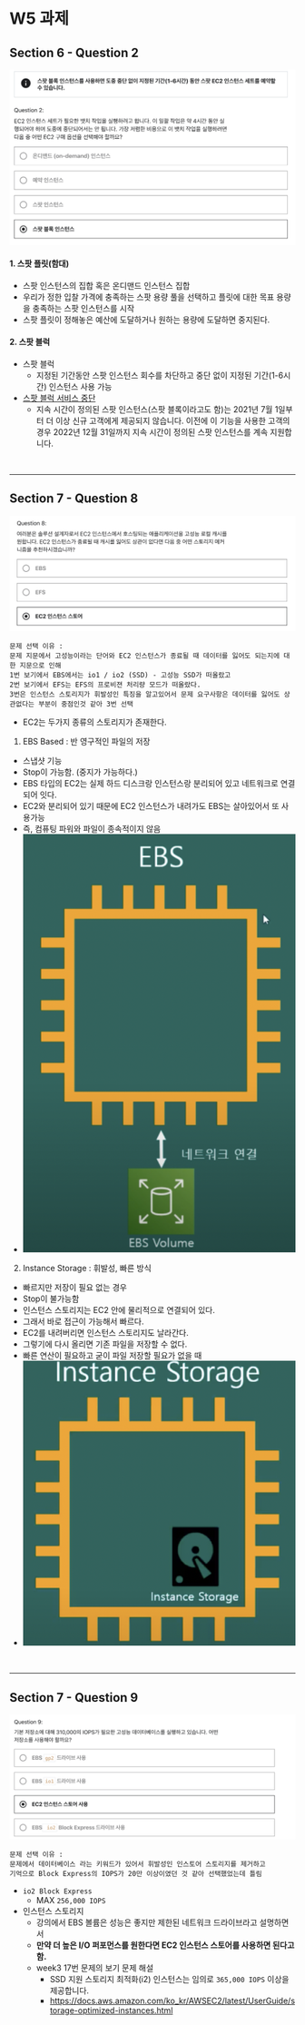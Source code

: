 # W5 과제

## Section 6 - Question 2
![q2](./img/sec6-q2.png)

#### 1. 스팟 플릿(함대)

- 스팟 인스턴스의 집합 혹은 온디맨드 인스턴스 집합
- 우리가 정한 입찰 가격에 충족하는 스팟 용량 풀을 선택하고 플릿에 대한 목표 용량을 충족하는 스팟 인스턴스를 시작
- 스팟 플릿이 정해놓은 예산에 도달하거나 원하는 용량에 도달하면 중지된다.

#### 2. 스팟 블럭

- 스팟 블럭
    - 지정된 기간동안 스팟 인스턴스 회수를 차단하고 중단 없이 지정된 기간(1-6시간) 인스턴스 사용 가능
- [스팟 블럭 서비스 중단](https://docs.aws.amazon.com/ko_kr/AWSEC2/latest/UserGuide/spot-requests.html)
  - 지속 시간이 정의된 스팟 인스턴스(스팟 블록이라고도 함)는 2021년 7월 1일부터 더 이상 신규 고객에게 제공되지 않습니다. 이전에 이 기능을 사용한 고객의 경우 2022년 12월 31일까지 지속 시간이 정의된 스팟 인스턴스를 계속 지원합니다.


<br>

-----

## Section 7 - Question 8
![q8](./img/sec7-q8.png)

```
문제 선택 이유 : 
문제 지문에서 고성능이라는 단어와 EC2 인스턴스가 종료될 때 데이터를 잃어도 되는지에 대한 지문으로 인해
1번 보기에서 EBS에서는 io1 / io2 (SSD) - 고성능 SSD가 떠올랐고
2번 보기에서 EFS는 EFS의 프로비젼 처리량 모드가 떠올랐다.
3번은 인스턴스 스토리지가 휘발성인 특징을 알고있어서 문제 요구사항은 데이터를 잃어도 상관없다는 부분이 중점인것 같아 3번 선택
```
- EC2는 두가지 종류의 스토리지가 존재한다.
1. EBS Based : 반 영구적인 파일의 저장
  - 스냅샷 기능
  - Stop이 가능함. (중지가 가능하다.)
  - EBS 타입의 EC2는 실제 하드 디스크랑 인스턴스랑 분리되어 있고 네트워크로 연결되어 잇다.
  - EC2와 분리되어 있기 때문에 EC2 인스턴스가 내려가도 EBS는 살아있어서 또 사용가능
  - 즉, 컴퓨팅 파워와 파일이 종속적이지 않음
  - ![ebs](./img/ebs.png)
2. Instance Storage : 휘발성, 빠른 방식
  - 빠르지만 저장이 필요 없는 경우
  - Stop이 불가능함
  - 인스턴스 스토리지는 EC2 안에 물리적으로 연결되어 있다.
  - 그래서 바로 접근이 가능해서 빠르다.
  - EC2를 내려버리면 인스턴스 스토리지도 날라간다.
  - 그렇기에 다시 올리면 기존 파일을 저장할 수 없다.
  - 빠른 연산이 필요하고 굳이 파일 저장할 필요가 없을 때
  - ![instance-storage](./img/instance-storage.png)

<br>

----

## Section 7 - Question 9
![q9](./img/sec7-q9.png)
```
문제 선택 이유 : 
문제에서 데이터베이스 라는 키워드가 있어서 휘발성인 인스토어 스토리지를 제거하고
기억으로 Block Express의 IOPS가 20만 이상이였던 것 같아 선택했었는데 틀림
```
- `io2 Block Express`
  - MAX `256,000 IOPS`
- 인스턴스 스토리지
  - 강의에서 EBS 볼륨은 성능은 좋지만 제한된 네트워크 드라이브라고 설명하면서
  - **만약 더 높은 I/O 퍼포먼스를 원한다면 EC2 인스턴스 스토어를 사용하면 된다고 함.**
  - week3 17번 문제의 보기 문제 해설
    - SSD 지원 스토리지 최적화(i2) 인스턴스는 임의로 `365,000 IOPS` 이상을 제공합니다.
    - https://docs.aws.amazon.com/ko_kr/AWSEC2/latest/UserGuide/storage-optimized-instances.html